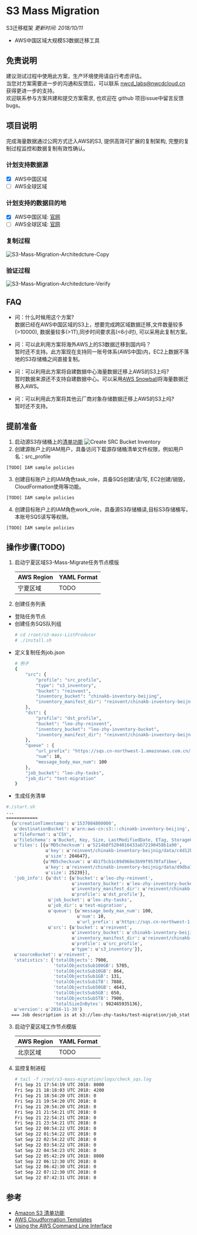 # S3 Mass Migration
S3迁移框架 *更新时间: 2018/10/11*
- AWS中国区域大规模S3数据迁移工具

## 免责说明
建议测试过程中使用此方案，生产环境使用请自行考虑评估。<br>
当您对方案需要进一步的沟通和反馈后，可以联系 nwcd_labs@nwcdcloud.cn 获得更进一步的支持。<br>
欢迎联系参与方案共建和提交方案需求, 也欢迎在 github 项目issue中留言反馈bugs。

## 项目说明
完成海量数据通过公网方式迁入AWS的S3, 提供高效可扩展的复制架构, 完整的复制过程监控和数据复制有效性确认。
### 计划支持数据源
- [X] AWS中国区域
- [ ] AWS全球区域
### 计划支持的数据目的地
- [X] AWS中国区域: [官网](https://www.amazonaws.cn/?nc1=h_ls)
- [ ] AWS全球区域: [官网](https://aws.amazon.com/)

### 复制过程
![S3-Mass-Migration-Architedcture-Copy](images/s3-mass-migration-architecture-copy.png)
### 验证过程
![S3-Mass-Migration-Architedcture-Verify](images/s3-mass-migration-architecture-verify.png)


## FAQ
- 问：什么时候用这个方案?<br>
数据已经在AWS中国区域的S3上，想要完成跨区域数据迁移,文件数量较多(>10000), 数据量较多(>1T),同步时间要求高(<6小时), 可以采用此复制方案。

- 问：可以此利用方案将海外AWS上的S3数据迁移到国内吗？<br>
暂时还不支持。此方案现在支持同一账号体系(AWS中国)内，EC2上数据不落地的S3存储桶之间直接复制。

- 问：可以利用此方案将自建数据中心海量数据迁移上AWS的S3上吗?<br>
暂时数据来源还不支持自建数据中心。可以采用[AWS Snowball](https://aws.amazon.com/snowball/)将海量数据迁移入AWS。

- 问：可以利用此方案将其他云厂商对象存储数据迁移上AWS的S3上吗?<br>
暂时还不支持。

## 提前准备
1. 启动源S3存储桶上的[清单功能](https://docs.aws.amazon.com/zh_cn/AmazonS3/latest/dev/storage-inventory.html)
![Create SRC Bucket Inventory](images/create_src_bucket_inventory.png)
2. 创建源账户上的IAM用户，具备访问下载源存储桶清单文件权限，例如用户名：src_profile
```Base
[TODO] IAM sample policies
```
3. 创建目标账户上的IAM角色task_role，具备SQS创建/读/写, EC2创建/销毁，CloudFormation使用等功能。
```Base
[TODO] IAM sample policies
```
4. 创建目标账户上的IAM角色work_role，具备源S3存储桶读,目标S3存储桶写，本账号SQS读写等权限。
```Base
[TODO] IAM sample policies
```
## 操作步骤(TODO)
 1. 启动宁夏区域S3-Mass-Migrate任务节点模版
 
    AWS Region   | YAML Format 
    ------------ | ------------
    宁夏区域 | TODO
 2. 创建任务列表
  - 登陆任务节点
  - 创建任务SQS队列组
    ```Bash
    # cd /root/s3-mass-ListProducer
    # ./install.sh
    ```
  - 定义复制任务job.json
    ```Bash
    # 例子
	{
		"src": {
			"profile": "src_profile",
			"type": "s3_inventory",
			"bucket": "reinvent",
			"inventory_bucket": "chinakb-inventory-beijing",
			"inventory_manifest_dir": "reinvent/chinakb-inventory-beijnig/2018-09-16T08-00Z/"
		},
		"dst": {
			"profile": "dst_profile",
			"bucket": "leo-zhy-reinvent",
			"inventory_bucket": "leo-zhy-inventory-bucket",
			"inventory_manifest_dir": "reinvent/chinakb-inventory-beijnig/2018-09-16T08-00Z/"
		},
		"queue" : {
			"url_prefix": "https://sqs.cn-northwest-1.amazonaws.com.cn/xxx62002xxxx/s3sync-worker",
			"num": 10,
			"message_body_max_num": 100
		},
		"job_bucket": "leo-zhy-tasks",
		"job_dir": "test-migration"
	}
    ```
  - 生成任务清单
  ```Bash
  #./start.sh
  ...
  ============
	{u'creationTimestamp': u'1537084800000',
	 u'destinationBucket': u'arn:aws-cn:s3:::chinakb-inventory-beijing',
	 u'fileFormat': u'CSV',
	 u'fileSchema': u'Bucket, Key, Size, LastModifiedDate, ETag, StorageClass, IsMultipartUploaded, ReplicationStatus',
	 u'files': [{u'MD5checksum': u'5214b8f5204016433ab72190458b1a90',
				 u'key': u'reinvent/chinakb-inventory-beijnig/data/c4d12bf5-c162-4665-b1a0-f92b6cb2040e.csv.gz',
				 u'size': 204647},
				{u'MD5checksum': u'4b1f5cb1c89d968e3b99f9570faf1bee',
				 u'key': u'reinvent/chinakb-inventory-beijnig/data/d9dba75e-082f-4415-8394-97a06c3ba81e.csv.gz',
				 u'size': 25239}],
	 'job_info': {u'dst': {u'bucket': u'leo-zhy-reinvent',
						   u'inventory_bucket': u'leo-zhy-inventory-bucket',
						   u'inventory_manifest_dir': u'reinvent/chinakb-inventory-beijnig/2018-09-16T08-00Z/',
						   u'profile': u'dst_profile'},
				  u'job_bucket': u'leo-zhy-tasks',
				  u'job_dir': u'test-migration',
				  u'queue': {u'message_body_max_num': 100,
							 u'num': 10,
							 u'url_prefix': u'https://sqs.cn-northwest-1.amazonaws.com.cn/358620020600/s3sync-worker'},
				  u'src': {u'bucket': u'reinvent',
						   u'inventory_bucket': u'chinakb-inventory-beijing',
						   u'inventory_manifest_dir': u'reinvent/chinakb-inventory-beijnig/2018-09-16T08-00Z/',
						   u'profile': u'src_profile',
						   u'type': u's3_inventory'}},
	 u'sourceBucket': u'reinvent',
	 'statistics': {'totalObjects': 7900,
					'totalObjectsSub100GB': 5705,
					'totalObjectsSub10GB': 864,
					'totalObjectsSub1GB': 131,
					'totalObjectsSub1TB': 7888,
					'totalObjectsSub50GB': 4643,
					'totalObjectsSub5GB': 650,
					'totalObjectsSub5TB': 7900,
					'totalSizeInBytes': 982465935136},
	 u'version': u'2016-11-30'}
	=== Job description is at s3://leo-zhy-tasks/test-migration/job_stat.json
  ```
 3. 启动宁夏区域工作节点模版
 
    AWS Region   | YAML Format 
    ------------ | ------------
    北京区域 | TODO
 4. 监控复制进程
    ```Bash
    # tail -f /root/s3-mass-migration/logs/check_sqs.log
    Fri Sep 21 17:54:19 UTC 2018: 8000
    Fri Sep 21 18:18:03 UTC 2018: 4200
    Fri Sep 21 18:54:20 UTC 2018: 0
    Fri Sep 21 19:54:20 UTC 2018: 0
    Fri Sep 21 20:54:20 UTC 2018: 0
    Fri Sep 21 21:54:21 UTC 2018: 0
    Fri Sep 21 22:54:21 UTC 2018: 0
    Fri Sep 21 23:54:21 UTC 2018: 0
    Sat Sep 22 00:54:22 UTC 2018: 0
    Sat Sep 22 01:54:22 UTC 2018: 0
    Sat Sep 22 02:54:22 UTC 2018: 0
    Sat Sep 22 03:54:22 UTC 2018: 0
    Sat Sep 22 04:54:23 UTC 2018: 0
    Sat Sep 22 05:42:29 UTC 2018: 8000
    Sat Sep 22 06:12:30 UTC 2018: 0
    Sat Sep 22 06:42:30 UTC 2018: 0
    Sat Sep 22 07:12:30 UTC 2018: 0
    Sat Sep 22 07:42:31 UTC 2018: 0
    ```

## 参考
- [Amazon S3 清单功能](https://docs.aws.amazon.com/zh_cn/AmazonS3/latest/dev/storage-inventory.html)
- [AWS Cloudformation Templates](https://github.com/awslabs/aws-cloudformation-templates)
- [Using the AWS Command Line Interface](https://docs.aws.amazon.com/AWSCloudFormation/latest/UserGuide/cfn-using-cli.html)
